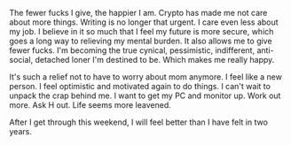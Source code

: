 The fewer fucks I give, the happier I am. Crypto has made me not care about more things. Writing is no longer that urgent. I care even less about my job. I believe in it so much that I feel my future is more secure, which goes a long way to relieving my mental burden. It also allows me to give fewer fucks. I'm becoming the true cynical, pessimistic, indifferent, anti-social, detached loner I'm destined to be. Which makes me really happy.

It's such a relief not to have to worry about mom anymore. I feel like a new person. I feel optimistic and motivated again to do things. I can't wait to unpack the crap behind me. I want to get my PC and monitor up. Work out more. Ask H out. Life seems more leavened.

After I get through this weekend, I will feel better than I have felt in two years.
